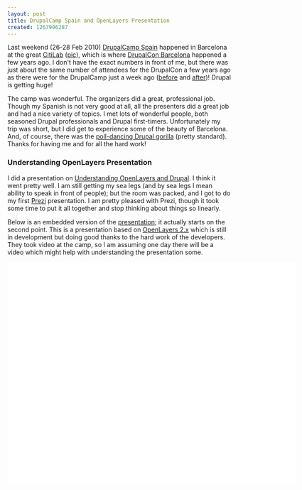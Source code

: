 ```yaml
---
layout: post
title: DrupalCamp Spain and OpenLayers Presentation
created: 1267906287
---
```


Last weekend (26-28 Feb 2010) [DrupalCamp Spain](http://drupalcamp.es/) happened in Barcelona at the great [CitiLab](http://www.citilab.eu/visita/index.html) ([pic](http://picasaweb.google.com/lh/view?q=drupalcampspain&amp;psc=G&amp;filter=0#5442550697083810082)), which is where [DrupalCon Barcelona](http://barcelona2007.drupalcon.org/) happened a few years ago.  I don't have the exact numbers in front of me, but there was just about the same number of attendees for the DrupalCon a few years ago as there were for the DrupalCamp just a week ago ([before](http://buytaert.net/album/drupalcon-barcelona-2007/group-picture) and [after](http://picasaweb.google.com/lh/view?q=drupalcampspain&amp;psc=G&amp;filter=0#5443003473127829554))!  Drupal is getting huge!

The camp was wonderful.  The organizers did a great, professional job.  Though my Spanish is not very good at all, all the presenters did a great job and had a nice variety of topics.  I met lots of wonderful people, both seasoned Drupal professionals and Drupal first-timers.  Unfortunately my trip was short, but I did get to experience some of the beauty of Barcelona.  And, of course, there was the [poll-dancing Drupal gorilla](http://www.flickr.com/photos/pcambra/4395995582/) (pretty standard).  Thanks for having me and for all the hard work!

### Understanding OpenLayers Presentation ###

I did a presentation on [Understanding OpenLayers and Drupal](http://drupalcamp.es/sessions/building-maps-openlayers-drupal).  I think it went pretty well.  I am still getting my sea legs (and by sea legs I mean ability to speak in front of people); but the room was packed, and I got to do my first [Prezi](http://prezi.com) presentation.  I am pretty pleased with Prezi, though it took some time to put it all together and stop thinking about things so linearly.

Below is an embedded version of the [presentation](http://prezi.com/yjnjeokkbrtr/openlayers_drupal_v03/); it actually starts on the second point.  This is a presentation based on [OpenLayers 2.x](http://drupal.org/project/openlayers) which is still in development but doing good thanks to the hard work of the developers.  They took video at the camp, so I am assuming one day there will be a video which might help with understanding the presentation some.

<div class="prezi-player"><style type="text/css" media="screen">.prezi-player { width: 650px; } .prezi-player-links { text-align: center; }</style><object id="prezi_yjnjeokkbrtr" name="prezi_yjnjeokkbrtr" classid="clsid:D27CDB6E-AE6D-11cf-96B8-444553540000" width="650" height="500"><param name="movie" value="http://prezi.com/bin/preziloader.swf"/><param name="allowfullscreen" value="true"/><param name="allowscriptaccess" value="always"/><param name="bgcolor" value="#ffffff"/><param name="flashvars" value="prezi_id=yjnjeokkbrtr&amp;amp;lock_to_path=1&amp;amp;color=ffffff&amp;amp;autoplay=no"/><embed id="preziEmbed_yjnjeokkbrtr" name="preziEmbed_yjnjeokkbrtr" src="http://prezi.com/bin/preziloader.swf" type="application/x-shockwave-flash" allowfullscreen="true" allowscriptaccess="always" width="650" height="500" bgcolor="#ffffff" flashvars="prezi_id=yjnjeokkbrtr&amp;amp;lock_to_path=1&amp;amp;color=ffffff&amp;amp;autoplay=no"></embed></object></div>
